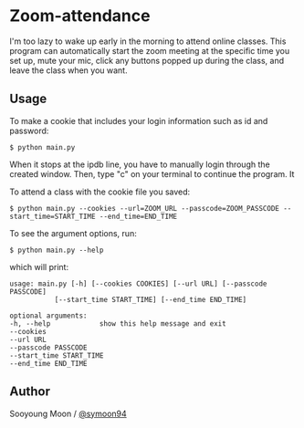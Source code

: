 # Zoom-attendance

I'm too lazy to wake up early in the morning to attend online classes. This program can automatically start the zoom meeting at the specific time you set up, mute your mic, click any buttons popped up during the class, and leave the class when you want.

## Usage

To make a cookie that includes your login information such as id and password:

    $ python main.py

When it stops at the ipdb line, you have to manually login through the created window. Then, type "c" on your terminal to continue the program. It 

To attend a class with the cookie file you saved:

    $ python main.py --cookies --url=ZOOM_URL --passcode=ZOOM_PASSCODE --start_time=START_TIME --end_time=END_TIME

To see the argument options, run:

    $ python main.py --help

which will print:

    usage: main.py [-h] [--cookies COOKIES] [--url URL] [--passcode PASSCODE]
               [--start_time START_TIME] [--end_time END_TIME]

    optional arguments:
    -h, --help            show this help message and exit
    --cookies
    --url URL
    --passcode PASSCODE
    --start_time START_TIME
    --end_time END_TIME


## Author

Sooyoung Moon / [@symoon94](https://www.facebook.com/msy0128) 
